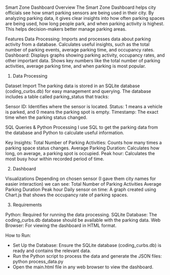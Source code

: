 Smart Zone Dashboard
Overview
The Smart Zone Dashboard helps city officials see how smart parking sensors are being used in their city. By analyzing parking data, it gives clear insights into how often parking spaces are being used, how long people park, and when parking activity is highest. This helps decision-makers better manage parking areas.

Features
Data Processing:
Imports and processes data about parking activity from a database.
Calculates useful insights, such as the total number of parking events, average parking time, and occupancy rates.
Dashboard:
Displays graphs showing parking activity, occupancy rates, and other important data.
Shows key numbers like the total number of parking activities, average parking time, and when parking is most popular.

1. Data Processing

Dataset Import
The parking data is stored in an SQLite database (coding_curbs.db) for easy management and querying. The database includes a table called parking_status that tracks:

Sensor ID: Identifies where the sensor is located.
Status: 1 means a vehicle is parked, and 0 means the parking spot is empty.
Timestamp: The exact time when the parking status changed.

SQL Queries & Python Processing
I use SQL to get the parking data from the database and Python to calculate useful information.

Key Insights:
Total Number of Parking Activities: Counts how many times a parking space status changes.
Average Parking Duration: Calculates how long, on average, a parking spot is occupied.
Peak hour: Calculates the most busy hour within recorded period of time.

2. Dashboard

Visualizations
Depending on chosen sensor (I gave them city names for easier interaction) we can see:
Total Number of Parking Activities
Average Parking Duration
Peak hour
Daily sensor on time: A graph created using Chart.js that shows the occupancy rate of parking spaces.

3. Requirements

Python: Required for running the data processing.
SQLite Database: The coding_curbs.db database should be available with the parking data.
Web Browser: For viewing the dashboard in HTML format.

How to Run:
- Set Up the Database: Ensure the SQLite database (coding_curbs.db) is ready and contains the relevant data.
- Run the Python script to process the data and generate the JSON files:
    python process_data.py
- Open the main.html file in any web browser to view the dashboard.